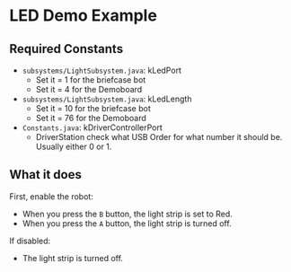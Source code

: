 # LED Demo Example

## Required Constants
* `subsystems/LightSubsystem.java`: kLedPort
    * Set it = 1 for the briefcase bot
    * Set it = 4 for the Demoboard
* `subsystems/LightSubsystem.java`: kLedLength
    * Set it = 10 for the briefcase bot
    * Set it = 76 for the Demoboard
* `Constants.java`: kDriverControllerPort
    * DriverStation check what USB Order for what number it should be. Usually either 0 or 1.

## What it does
First, enable the robot:
* When you press the `B` button, the light strip is set to Red.
* When you press the `A` button, the light strip is turned off.

If disabled:
* The light strip is turned off.
